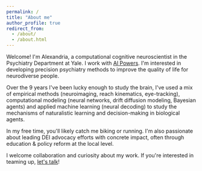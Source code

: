 ```yaml
---
permalink: /
title: "About me"
author_profile: true
redirect_from:
  - /about/
  - /about.html
---
```


<!-- ---
permalink: /
title: ""
excerpt: ""
author_profile: true
redirect_from:
  - /about/
  - /about.html
---
 -->


Welcome! I'm Alexandria, a computational cognitive neuroscientist in the Psychiatry 
Department at Yale. I work with [Al Powers](https://medicine.yale.edu/lab/powers/). I'm interested in developing precision psychiatry methods to improve the quality of life for neurodiverse people.


Over the 9 years I've been lucky enough to study the brain, I've used a mix of empirical methods (neuroimaging, reach kinematics, eye-tracking), computational modeling (neural networks, drift diffusion modeling, Bayesian agents) and applied machine learning (neural decoding) to study the mechanisms of naturalistic learning and decision-making in biological agents. 

In my free time, you'll likely catch me biking or running. I'm also passionate about leading DEI advocacy efforts with concrete impact, often through education & policy reform at the local level. 

I welcome collaboration and curiosity about my work. If you're interested in teaming up, [let's talk](https://outlook.office.com/bookwithme/user/b64057b10c5a41eea08a3aba57110d89@yale.edu?anonymous&ep=plink)!



<!--[<img src="../images/defense_title.png " width="600" />](https://www.youtube.com/watch?v=Cu29DsmkOow)-->


<!-- replace with gif -->



